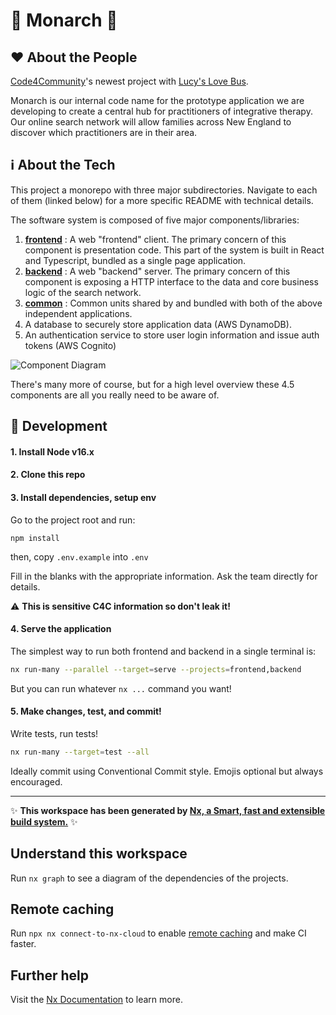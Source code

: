 # 🦋 Monarch 🦋

## ❤️ About the People

[Code4Community](https://c4cneu.com)'s newest project with [Lucy's Love Bus](https://lucyslovebus.org/).

Monarch is our internal code name for the prototype application we are developing to create a central hub for practitioners of integrative therapy. Our online search network will allow families across New England to discover which practitioners are in their area.

## ℹ About the Tech

This project a monorepo with three major subdirectories. Navigate to each of them (linked below) for a more specific README with technical details.

The software system is composed of five major components/libraries:

1. [**frontend**](./apps/frontend/README.md) : A web "frontend" client. The primary concern of this component is presentation code. This part of the system is built in React and Typescript, bundled as a single page application.
2. [**backend**](./apps/backend/README.md) : A web "backend" server. The primary concern of this component is exposing a HTTP interface to the data and core business logic of the search network.
3. [**common**](./libs/common/README.md) : Common units shared by and bundled with both of the above independent applications.
4. A database to securely store application data (AWS DynamoDB).
5. An authentication service to store user login information and issue auth tokens (AWS Cognito)

![Component Diagram](https://www.plantuml.com/plantuml/svg/NP1DIyD048Rl-ojUUceFZNUHqgIfA4Y9JS13yJ19Heacks5tWotYVtVCHv2UmimyypwJtJfFrdTDhLegFkcTiTZL5MkFo9elntQ1RmMSZao5Hvg4MDwyMQCzwtBr2dAu7olr0wMAsdGbmfTqs3gOaeCFX_svjUmSZliqGvWyIaWkkZaZ6eg_bVYYgJ5nX8D9dvyGawUS7FTO7FMIqyuqZT6GJsiqQ-yah-XxGzmmLsew3NU13JQJ1RTuoB8anPBFdgscUgN6aO2bW6AVcKfFZ1grwswzcVzQm4gki9vBv9V_oAIx8hRIakV-1G00)

There's many more of course, but for a high level overview these 4.5 components are all you really need to be aware of.

## 🔨 Development

#### 1. Install Node v16.x

#### 2. Clone this repo

#### 3. Install dependencies, setup env

Go to the project root and run:
```
npm install
```

then, copy `.env.example` into `.env`

Fill in the blanks with the appropriate information. Ask the team directly for details.

:warning: **This is sensitive C4C information so don't leak it!**

#### 4. Serve the application

The simplest way to run both frontend and backend in a single terminal is:

```sh
nx run-many --parallel --target=serve --projects=frontend,backend
```

But you can run whatever `nx ...` command you want!

#### 5. Make changes, test, and commit!

Write tests, run tests!

```sh
nx run-many --target=test --all
```

Ideally commit using Conventional Commit style. Emojis optional but always encouraged.

---

✨ **This workspace has been generated by [Nx, a Smart, fast and extensible build system.](https://nx.dev)** ✨

## Understand this workspace

Run `nx graph` to see a diagram of the dependencies of the projects.

## Remote caching

Run `npx nx connect-to-nx-cloud` to enable [remote caching](https://nx.app) and make CI faster.

## Further help

Visit the [Nx Documentation](https://nx.dev) to learn more.
